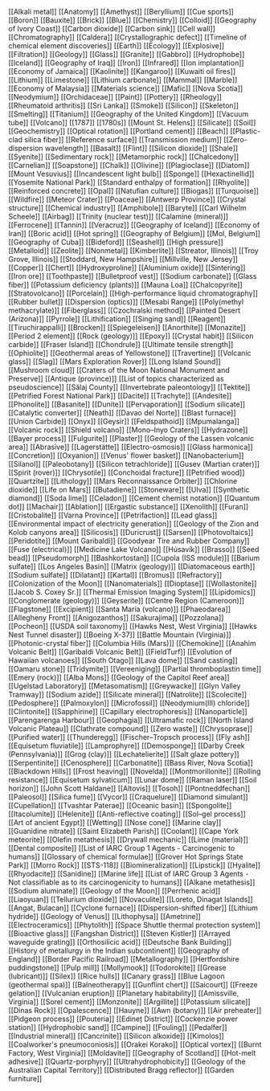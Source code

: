 [[Alkali metal]]
[[Anatomy]]
[[Amethyst]]
[[Beryllium]]
[[Cue sports]]
[[Boron]]
[[Bauxite]]
[[Brick]]
[[Blue]]
[[Chemistry]]
[[Colloid]]
[[Geography of Ivory Coast]]
[[Carbon dioxide]]
[[Carbon sink]]
[[Cell wall]]
[[Chromatography]]
[[Caldera]]
[[Crystallographic defect]]
[[Timeline of chemical element discoveries]]
[[Earth]]
[[Ecology]]
[[Explosive]]
[[Filtration]]
[[Geology]]
[[Glass]]
[[Granite]]
[[Gabbro]]
[[Hydrophobe]]
[[Iceland]]
[[Geography of Iraq]]
[[Iron]]
[[Infrared]]
[[Ion implantation]]
[[Economy of Jamaica]]
[[Kaolinite]]
[[Kangaroo]]
[[Kuwaiti oil fires]]
[[Lithium]]
[[Limestone]]
[[Lithium carbonate]]
[[Mammal]]
[[Marble]]
[[Economy of Malaysia]]
[[Materials science]]
[[Mafic]]
[[Nova Scotia]]
[[Neodymium]]
[[Orchidaceae]]
[[Paint]]
[[Pottery]]
[[Rheology]]
[[Rheumatoid arthritis]]
[[Sri Lanka]]
[[Smoke]]
[[Silicon]]
[[Skeleton]]
[[Smelting]]
[[Titanium]]
[[Geography of the United Kingdom]]
[[Vacuum tube]]
[[Volcano]]
[[1787]]
[[1780s]]
[[Mount St. Helens]]
[[Silicate]]
[[Soil]]
[[Geochemistry]]
[[Optical rotation]]
[[Portland cement]]
[[Beach]]
[[Plastic-clad silica fiber]]
[[Reference surface]]
[[Transmission medium]]
[[Zero-dispersion wavelength]]
[[Basalt]]
[[Flint]]
[[Silicon dioxide]]
[[Shale]]
[[Syenite]]
[[Sedimentary rock]]
[[Metamorphic rock]]
[[Chalcedony]]
[[Carnelian]]
[[Soapstone]]
[[Chalk]]
[[Olivine]]
[[Plagioclase]]
[[Diatom]]
[[Mount Vesuvius]]
[[Incandescent light bulb]]
[[Sponge]]
[[Hexactinellid]]
[[Yosemite National Park]]
[[Standard enthalpy of formation]]
[[Rhyolite]]
[[Reinforced concrete]]
[[Opal]]
[[Natufian culture]]
[[Biogas]]
[[Turquoise]]
[[Wildfire]]
[[Meteor Crater]]
[[Poaceae]]
[[Antwerp Province]]
[[Crystal structure]]
[[Chemical industry]]
[[Amphibole]]
[[Baryte]]
[[Carl Wilhelm Scheele]]
[[Airbag]]
[[Trinity (nuclear test)]]
[[Calamine (mineral)]]
[[Ferrocene]]
[[Tannin]]
[[Veracruz]]
[[Geography of Iceland]]
[[Economy of Iran]]
[[Boric acid]]
[[Hot spring]]
[[Geography of Belgium]]
[[Mol, Belgium]]
[[Geography of Cuba]]
[[Bideford]]
[[Seashell]]
[[High pressure]]
[[Metalloid]]
[[Zeolite]]
[[Nonmetal]]
[[Kimberlite]]
[[Streator, Illinois]]
[[Troy Grove, Illinois]]
[[Stoddard, New Hampshire]]
[[Millville, New Jersey]]
[[Copper]]
[[Chert]]
[[Hydroxyproline]]
[[Aluminium oxide]]
[[Sintering]]
[[Iron ore]]
[[Toothpaste]]
[[Bulletproof vest]]
[[Sodium carbonate]]
[[Glass fiber]]
[[Potassium deficiency (plants)]]
[[Mauna Loa]]
[[Chalcopyrite]]
[[Stratovolcano]]
[[Porcelain]]
[[High-performance liquid chromatography]]
[[Rubber bullet]]
[[Dispersion (optics)]]
[[Mesabi Range]]
[[Poly(methyl methacrylate)]]
[[Fiberglass]]
[[Czochralski method]]
[[Painted Desert (Arizona)]]
[[Pyrrole]]
[[Lithification]]
[[Singing sand]]
[[Reagent]]
[[Tiruchirappalli]]
[[Brocken]]
[[Spiegeleisen]]
[[Anorthite]]
[[Monazite]]
[[Period 2 element]]
[[Rock (geology)]]
[[Epoxy]]
[[Crystal habit]]
[[Silicon carbide]]
[[Fraser Island]]
[[Chondrule]]
[[Ultimate tensile strength]]
[[Ophiolite]]
[[Geothermal areas of Yellowstone]]
[[Travertine]]
[[Volcanic glass]]
[[Slag]]
[[Mars Exploration Rover]]
[[Long Island Sound]]
[[Mushroom cloud]]
[[Craters of the Moon National Monument and Preserve]]
[[Antique (province)]]
[[List of topics characterized as pseudoscience]]
[[Sălaj County]]
[[Invertebrate paleontology]]
[[Tektite]]
[[Petrified Forest National Park]]
[[Dacite]]
[[Trachyte]]
[[Andesite]]
[[Phonolite]]
[[Basanite]]
[[Dunite]]
[[Pervaporation]]
[[Sodium silicate]]
[[Catalytic converter]]
[[Neath]]
[[Davao del Norte]]
[[Blast furnace]]
[[Union Carbide]]
[[Onyx]]
[[Geysir]]
[[Feldspathoid]]
[[Mpumalanga]]
[[Volcanic rock]]
[[Shield volcano]]
[[Mono–Inyo Craters]]
[[Hydrazone]]
[[Bayer process]]
[[Fulgurite]]
[[Plaster]]
[[Geology of the Lassen volcanic area]]
[[Abrasive]]
[[Lagerstätte]]
[[Electro-osmosis]]
[[Glass harmonica]]
[[Concretion]]
[[Oxyanion]]
[[Venus' flower basket]]
[[Nanobacterium]]
[[Silanol]]
[[Paleobotany]]
[[Silicon tetrachloride]]
[[Gusev (Martian crater)]]
[[Spirit (rover)]]
[[Chrysotile]]
[[Conchoidal fracture]]
[[Petrified wood]]
[[Quartzite]]
[[Lithology]]
[[Mars Reconnaissance Orbiter]]
[[Chlorine dioxide]]
[[Life on Mars]]
[[Butadiene]]
[[Stoneware]]
[[Ulva]]
[[Synthetic diamond]]
[[Soda lime]]
[[Celadon]]
[[Cement chemist notation]]
[[Quantum dot]]
[[Machair]]
[[Ablation]]
[[Ergastic substance]]
[[Xenolith]]
[[Furan]]
[[Cristobalite]]
[[Varna Province]]
[[Petrifaction]]
[[Lead glass]]
[[Environmental impact of electricity generation]]
[[Geology of the Zion and Kolob canyons area]]
[[Silicosis]]
[[Duricrust]]
[[Sarsen]]
[[Photovoltaics]]
[[Peridotite]]
[[Mount Garibaldi]]
[[Goodyear Tire and Rubber Company]]
[[Fuse (electrical)]]
[[Medicine Lake Volcano]]
[[Húsavík]]
[[Brasso]]
[[Seed bead]]
[[Pseudomorph]]
[[Bashkortostan]]
[[Cupola (ISS module)]]
[[Barium sulfate]]
[[Los Angeles Basin]]
[[Matrix (geology)]]
[[Diatomaceous earth]]
[[Sodium sulfate]]
[[Dilatant]]
[[Kartal]]
[[Bromus]]
[[Refractory]]
[[Colonization of the Moon]]
[[Nanomaterials]]
[[Dioptase]]
[[Wollastonite]]
[[Jacob S. Coxey Sr.]]
[[Thermal Emission Imaging System]]
[[Lipidomics]]
[[Conglomerate (geology)]]
[[Geyserite]]
[[Centre Region (Cameroon)]]
[[Flagstone]]
[[Excipient]]
[[Santa María (volcano)]]
[[Phaeodarea]]
[[Allegheny Front]]
[[Anigozanthos]]
[[Sakurajima]]
[[Pozzolana]]
[[Pocheon]]
[[USDA soil taxonomy]]
[[Hawks Nest, West Virginia]]
[[Hawks Nest Tunnel disaster]]
[[Boeing X-37]]
[[Battle Mountain (Virginia)]]
[[Photonic-crystal fiber]]
[[Columbia Hills (Mars)]]
[[Chemokine]]
[[Anahim Volcanic Belt]]
[[Garibaldi Volcanic Belt]]
[[FieldTurf]]
[[Evolution of Hawaiian volcanoes]]
[[South Otago]]
[[Lava dome]]
[[Sand casting]]
[[Oamaru stone]]
[[Tridymite]]
[[Vereeniging]]
[[Partial thromboplastin time]]
[[Emery (rock)]]
[[Alba Mons]]
[[Geology of the Capitol Reef area]]
[[Ugelstad Laboratory]]
[[Metasomatism]]
[[Greywacke]]
[[Glyn Valley Tramway]]
[[Sodium azide]]
[[Silicate mineral]]
[[Natrolite]]
[[Scolecite]]
[[Pedosphere]]
[[Palmoxylon]]
[[Microfossil]]
[[Neodymium(III) chloride]]
[[Clintonite]]
[[Sapphirine]]
[[Capillary electrophoresis]]
[[Nanoparticle]]
[[Parengarenga Harbour]]
[[Geophagia]]
[[Ultramafic rock]]
[[North Island Volcanic Plateau]]
[[Clathrate compound]]
[[Zero waste]]
[[Chrysoprase]]
[[Purified water]]
[[Thunderegg]]
[[Fischer–Tropsch process]]
[[Fly ash]]
[[Equisetum fluviatile]]
[[Lamprophyre]]
[[Demosponge]]
[[Darby Creek (Pennsylvania)]]
[[Grog (clay)]]
[[Lechatelierite]]
[[Salt glaze pottery]]
[[Serpentinite]]
[[Cenosphere]]
[[Carbonatite]]
[[Bass River, Nova Scotia]]
[[Blackdown Hills]]
[[Frost heaving]]
[[Novelda]]
[[Montmorillonite]]
[[Rolling resistance]]
[[Equisetum sylvaticum]]
[[Lunar dome]]
[[Raman laser]]
[[Soil horizon]]
[[John Scott Haldane]]
[[Altovis]]
[[Tosoh]]
[[Pontneddfechan]]
[[Paleosol]]
[[Silica fume]]
[[Vycor]]
[[Craquelure]]
[[Diamond simulant]]
[[Cupellation]]
[[Tvashtar Paterae]]
[[Oceanic basin]]
[[Spongolite]]
[[Itacolumite]]
[[Helenite]]
[[Anti-reflective coating]]
[[Sol–gel process]]
[[Art of ancient Egypt]]
[[Wetting]]
[[Nose cone]]
[[Marine clay]]
[[Guanidine nitrate]]
[[Saint Elizabeth Parish]]
[[Coolant]]
[[Cape York meteorite]]
[[Olefin metathesis]]
[[Drywall mechanic]]
[[Lime (material)]]
[[Dental composite]]
[[List of IARC Group 1 Agents - Carcinogenic to humans]]
[[Glossary of chemical formulae]]
[[Grover Hot Springs State Park]]
[[Morro Rock]]
[[STS-118]]
[[Biomineralization]]
[[Lipstick]]
[[Hyalite]]
[[Rhyodacite]]
[[Sanidine]]
[[Marine life]]
[[List of IARC Group 3 Agents - Not classifiable as to its carcinogenicity to humans]]
[[Alkane metathesis]]
[[Sodium aluminate]]
[[Geology of the Moon]]
[[Perrhenic acid]]
[[Liaoyuan]]
[[Tellurium dioxide]]
[[Novaculite]]
[[Loreto, Dinagat Islands]]
[[Angat, Bulacan]]
[[Cyclone furnace]]
[[Dispersion-shifted fiber]]
[[Lithium hydride]]
[[Geology of Venus]]
[[Lithophysa]]
[[Ametrine]]
[[Electroceramics]]
[[Phytolith]]
[[Space Shuttle thermal protection system]]
[[Bioactive glass]]
[[Fangshan District]]
[[Steven Kistler]]
[[Arrayed waveguide grating]]
[[Orthosilicic acid]]
[[Deutsche Bank Building]]
[[History of metallurgy in the Indian subcontinent]]
[[Geography of England]]
[[Border Pacific Railroad]]
[[Metallography]]
[[Hertfordshire puddingstone]]
[[Pulp mill]]
[[Mollymook]]
[[Todorokite]]
[[Grease (lubricant)]]
[[Silex]]
[[Rice hulls]]
[[Canary grass]]
[[Blue Lagoon (geothermal spa)]]
[[Balneotherapy]]
[[Gunflint chert]]
[[Saicourt]]
[[Freeze gelation]]
[[Vulcanian eruption]]
[[Planetary habitability]]
[[Amissville, Virginia]]
[[Sorel cement]]
[[Monzonite]]
[[Argillite]]
[[Potassium silicate]]
[[Dinas Rock]]
[[Opalescence]]
[[Hauyne]]
[[Awn (botany)]]
[[Air preheater]]
[[Pidgeon process]]
[[Pouteria]]
[[Edineț District]]
[[Cockenzie power station]]
[[Hydrophobic sand]]
[[Campine]]
[[Fouling]]
[[Pedalfer]]
[[Industrial mineral]]
[[Cancrinite]]
[[Silicon alkoxide]]
[[Kimolos]]
[[Coalworker's pneumoconiosis]]
[[Orakei Korako]]
[[Optical vortex]]
[[Burnt Factory, West Virginia]]
[[Moldavite]]
[[Geography of Scotland]]
[[Hot-melt adhesive]]
[[Quartz-porphyry]]
[[Ultrahydrophobicity]]
[[Geology of the Australian Capital Territory]]
[[Distributed Bragg reflector]]
[[Garden furniture]]
